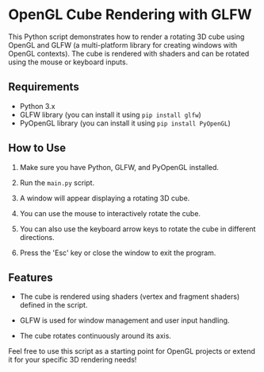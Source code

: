 # OpenGL Cube Rendering with GLFW

This Python script demonstrates how to render a rotating 3D cube using OpenGL and GLFW (a multi-platform library for creating windows with OpenGL contexts). The cube is rendered with shaders and can be rotated using the mouse or keyboard inputs.

## Requirements

- Python 3.x
- GLFW library (you can install it using `pip install glfw`)
- PyOpenGL library (you can install it using `pip install PyOpenGL`)

## How to Use

1. Make sure you have Python, GLFW, and PyOpenGL installed.

2. Run the `main.py` script.

3. A window will appear displaying a rotating 3D cube.

4. You can use the mouse to interactively rotate the cube.

5. You can also use the keyboard arrow keys to rotate the cube in different directions.

6. Press the 'Esc' key or close the window to exit the program.

## Features

- The cube is rendered using shaders (vertex and fragment shaders) defined in the script.

- GLFW is used for window management and user input handling.

- The cube rotates continuously around its axis.


Feel free to use this script as a starting point for OpenGL projects or extend it for your specific 3D rendering needs!

